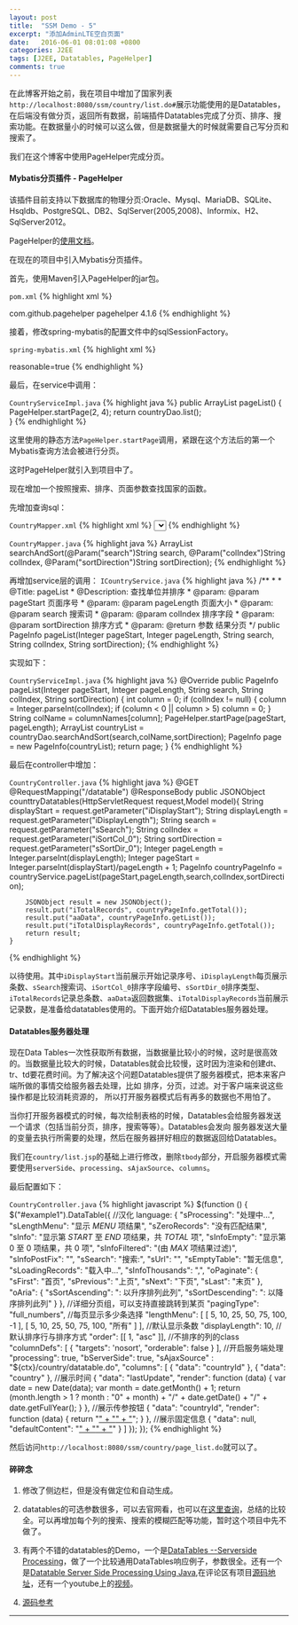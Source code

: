 ```yaml
---
layout: post
title:  "SSM Demo - 5"
excerpt: "添加AdminLTE空白页面"
date:   2016-06-01 08:01:08 +0800
categories: J2EE
tags: [J2EE, Datatables, PageHelper]
comments: true
---
```


在此博客开始之前，我在项目中增加了国家列表`http://localhost:8080/ssm/country/list.do#`展示功能使用的是Datatables，在后端没有做分页，返回所有数据，前端插件Datatables完成了分页、排序、搜索功能。在数据量小的时候可以这么做，但是数据量大的时候就需要自己写分页和搜索了。

我们在这个博客中使用PageHelper完成分页。

#### Mybatis分页插件 - PageHelper

该插件目前支持以下数据库的物理分页:Oracle、Mysql、MariaDB、SQLite、Hsqldb、PostgreSQL、DB2、SqlServer(2005,2008)、Informix、H2、SqlServer2012。

PageHelper的[使用文档](http://git.oschina.net/free/Mybatis_PageHelper/blob/master/wikis/HowToUse.markdown)。

在现在的项目中引入Mybatis分页插件。

首先，使用Maven引入PageHelper的jar包。

`pom.xml`
{% highlight xml %}
<!-- Pagehelper -->
<dependency>
	<groupId>com.github.pagehelper</groupId>
	<artifactId>pagehelper</artifactId>
	<version>4.1.6</version>
</dependency>
{% endhighlight %}

接着，修改spring-mybatis的配置文件中的sqlSessionFactory。

`spring-mybatis.xml`
{% highlight xml %}
<!-- spring和MyBatis完美整合，不需要mybatis的配置映射文件 -->
<bean id="sqlSessionFactory" class="org.mybatis.spring.SqlSessionFactoryBean">
    <property name="dataSource" ref="dataSource" />
    <!-- 自动扫描mapping.xml文件 -->
    <property name="mapperLocations" value="classpath:org/totoro/ssm/mapping/*.xml"></property>
    <property name="typeAliasesPackage" value="org.totoro.ssm.model"/>
	<property name="plugins">
		<array>
			<bean class="com.github.pagehelper.PageHelper">
				<property name="properties">
					<value>
						reasonable=true
					</value>
				</property>
			</bean>
		</array>
	</property>
</bean>
{% endhighlight %}

最后，在service中调用：

`CountryServiceImpl.java`
{% highlight java %}
public ArrayList<Country> pageList() {
	PageHelper.startPage(2, 4);
	return countryDao.list();  
}
{% endhighlight %}

这里使用的静态方法`PageHelper.startPage`调用，紧跟在这个方法后的第一个Mybatis查询方法会被进行分页。

这时PageHelper就引入到项目中了。

现在增加一个按照搜索、排序、页面参数查找国家的函数。

先增加查询sql：

`CountryMapper.xml`
{% highlight xml %}
  <select id="searchAndSort" resultMap="BaseResultMap" >
    select 'true' as QUERYID,
    <include refid="Base_Column_List" />
    from country
    <if test="search != null  and search !=''">
    where country_id like CONCAT('%','${search}','%' ) or country like CONCAT('%','${search}','%' )
    </if>
    order by ${colIndex} ${sortDirection}
  </select>
{% endhighlight %}

`CountryMapper.java`
{% highlight java %}
ArrayList<Country> searchAndSort(@Param("search")String search, @Param("colIndex")String colIndex, @Param("sortDirection")String sortDirection);
{% endhighlight %}

再增加service层的调用：
`ICountryService.java`
{% highlight java %}
	/**
	 * 
	 * @Title: pageList
	 * @Description: 查找单位并排序
	 * @param: @param pageStart       页面序号
	 * @param: @param pageLength      页面大小
	 * @param: @param search          搜索词
	 * @param: @param colIndex        排序字段
	 * @param: @param sortDirection   排序方式
	 * @param: @return    参数                      结果分页
	 */
	public PageInfo<Country> pageList(Integer pageStart, Integer pageLength, String search, String colIndex, String sortDirection);
{% endhighlight %}

实现如下：

`CountryServiceImpl.java`
{% highlight java %}
	@Override
	public PageInfo<Country> pageList(Integer pageStart, Integer pageLength, String search, String colIndex, String sortDirection) {
		int column = 0;
		if (colIndex != null) {
			column = Integer.parseInt(colIndex);
			if (column < 0 || column > 5)
				column = 0;
		}
		String colName = columnNames[column];
		PageHelper.startPage(pageStart, pageLength);
		ArrayList<Country> countryList = countryDao.searchAndSort(search,colName,sortDirection);
		PageInfo<Country> page = new PageInfo<Country>(countryList);
		return page; 
	}
{% endhighlight %}

最后在controller中增加：

`CountryController.java`
{% highlight java %}
	@GET
	@RequestMapping("/datatable")
	@ResponseBody
	public JSONObject counttryDatatables(HttpServletRequest request,Model model){
		String displayStart = request.getParameter("iDisplayStart");
		String displayLength = request.getParameter("iDisplayLength");
		String search = request.getParameter("sSearch");
		String colIndex = request.getParameter("iSortCol_0");
		String sortDirection = request.getParameter("sSortDir_0");
		Integer pageLength = Integer.parseInt(displayLength);
		Integer pageStart = Integer.parseInt(displayStart)/pageLength + 1;
		PageInfo<Country> countryPageInfo = countryService.pageList(pageStart,pageLength,search,colIndex,sortDirection);
		
		JSONObject result = new JSONObject();
		result.put("iTotalRecords", countryPageInfo.getTotal());
		result.put("aaData", countryPageInfo.getList());
		result.put("iTotalDisplayRecords", countryPageInfo.getTotal());
		return result;
	}
{% endhighlight %}

以待使用。其中`iDisplayStart`当前展示开始记录序号、`iDisplayLength`每页展示条数、`sSearch`搜索词、`iSortCol_0`排序字段编号、`sSortDir_0`排序类型、`iTotalRecords`记录总条数、`aaData`返回数据集、`iTotalDisplayRecords`当前展示记录数，是准备给datatables使用的。下面开始介绍Datatables服务器处理。

#### Datatables服务器处理

现在Data Tables一次性获取所有数据，当数据量比较小的时候，这时是很高效的。当数据量比较大的时候，Datatables就会比较慢，这时因为渲染和创建dt、tr、td要花费时间。为了解决这个问题Datatables提供了服务器模式，把本来客户端所做的事情交给服务器去处理，比如 排序，分页，过滤。对于客户端来说这些操作都是比较消耗资源的， 所以打开服务器模式后有再多的数据也不用怕了。

当你打开服务器模式的时候，每次绘制表格的时候，Datatables会给服务器发送一个请求（包括当前分页，排序，搜索等等）。Datatables会发向 服务器发送大量的变量去执行所需要的处理，然后在服务器拼好相应的数据返回给Datatables。

我们在`country/list.jsp`的基础上进行修改，删除`tbody`部分，开启服务器模式需要使用`serverSide`、`processing`、`sAjaxSource`、`columns`。

最后配置如下：

`CountryController.java`
{% highlight javascript %}
$(function () {
	$("#example1").DataTable({
		//汉化
	    language: {
	        "sProcessing": "处理中...",
	        "sLengthMenu": "显示 _MENU_ 项结果",
	        "sZeroRecords": "没有匹配结果",
	        "sInfo": "显示第 _START_ 至 _END_ 项结果，共 _TOTAL_ 项",
	        "sInfoEmpty": "显示第 0 至 0 项结果，共 0 项",
	        "sInfoFiltered": "(由 _MAX_ 项结果过滤)",
	        "sInfoPostFix": "",
	        "sSearch": "搜索:",
	        "sUrl": "",
	        "sEmptyTable": "暂无信息",
	        "sLoadingRecords": "载入中...",
	        "sInfoThousands": ",",
	        "oPaginate": {
	            "sFirst": "首页",
	            "sPrevious": "上页",
	            "sNext": "下页",
	            "sLast": "末页"
	        },
	        "oAria": {
	            "sSortAscending": ": 以升序排列此列",
	            "sSortDescending": ": 以降序排列此列"
	        }
	    },
		//详细分页组，可以支持直接跳转到某页
	    "pagingType": "full_numbers",
	    //每页显示多少条选择
	    "lengthMenu": [ [ 5, 10, 25, 50, 75, 100, -1 ], [ 5, 10, 25, 50, 75, 100, "所有" ] ],
	    //默认显示条数
	    "displayLength": 10,
	    //默认排序行与排序方式
	    "order": [[ 1, "asc" ]],
	    //不排序的列的class
	    "columnDefs": [ {
	        "targets": 'nosort',
	        "orderable": false
	      } ],
	    //开启服务端处理
	    "processing": true,
	    "bServerSide": true,
	    "sAjaxSource" : "${ctx}/country/datatable.do",
        "columns": [
                    { "data": "countryId" },
                    { "data": "country" },
                    //展示时间
                    {
						"data": "lastUpdate",
						"render": function (data) {
					        var date = new Date(data);
					        var month = date.getMonth() + 1;
					        return (month.length > 1 ? month : "0" + month) + "/" + date.getDate() + "/" + date.getFullYear();
					    }
					},
					//展示传参按钮
                    { 
						"data": "countryId",
						"render": function (data) {
					        return "<a class='blue' href='javascript:void(0);' onclick='alert(" + data + ")' title='查看'>"
							+ "<i class='fa fa-fw fa-chrome '></i>"
							+ "</a>";
					    }
                    },
					//展示固定信息
                    { 
						"data": null,
						"defaultContent": "<a class='blue' href='javascript:void(0);' title='查看'>"
										+ "<i class='fa fa-fw fa-chrome '></i>"
										+ "</a>"
                    }
                ]
	});
});
{% endhighlight %}

然后访问`http://localhost:8080/ssm/country/page_list.do`就可以了。

#### 碎碎念

1. 修改了侧边栏，但是没有做定位和自动生成。

2. datatables的可选参数很多，可以去官网看，也可以在[这里查询](http://blog.csdn.net/yibing548/article/details/45078123)，总结的比较全。可以再增加每个列的搜索、搜索的模糊匹配等功能，暂时这个项目中先不做了。

4. 有两个不错的datatables的Demo，一个是[DataTables --Serverside Processing](https://github.com/JamesMura/datatables-serverside-java)，做了一个比较通用DataTables响应例子，参数很全。还有一个是[Datatable Server Side Processing Using Java](http://www.studywithdemo.com/2014/12/datatable-server-side-processing-using-java.html),在评论区有项目[源码地址](https://drive.google.com/file/d/0Bw-ZBbYmW_PRWFgzS3BIdHRYYkk/view?usp=sharing)，还有一个youtube上的[视频](https://www.youtube.com/watch?v=NXTvuo2N8AA&feature=youtu.be)。

5. [源码参考](https://github.com/jiangpz/ssm/commit/5fb5be4e96a850812fdee1a0c5f4083f7e549a22)

-------
